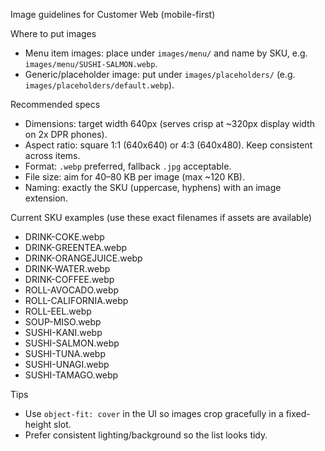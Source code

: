 Image guidelines for Customer Web (mobile-first)

Where to put images
- Menu item images: place under `images/menu/` and name by SKU, e.g. `images/menu/SUSHI-SALMON.webp`.
- Generic/placeholder image: put under `images/placeholders/` (e.g. `images/placeholders/default.webp`).

Recommended specs
- Dimensions: target width 640px (serves crisp at ~320px display width on 2x DPR phones).
- Aspect ratio: square 1:1 (640x640) or 4:3 (640x480). Keep consistent across items.
- Format: `.webp` preferred, fallback `.jpg` acceptable.
- File size: aim for 40–80 KB per image (max ~120 KB).
- Naming: exactly the SKU (uppercase, hyphens) with an image extension.

Current SKU examples (use these exact filenames if assets are available)
- DRINK-COKE.webp
- DRINK-GREENTEA.webp
- DRINK-ORANGEJUICE.webp
- DRINK-WATER.webp
- DRINK-COFFEE.webp
- ROLL-AVOCADO.webp
- ROLL-CALIFORNIA.webp
- ROLL-EEL.webp
- SOUP-MISO.webp
- SUSHI-KANI.webp
- SUSHI-SALMON.webp
- SUSHI-TUNA.webp
- SUSHI-UNAGI.webp
- SUSHI-TAMAGO.webp

Tips
- Use `object-fit: cover` in the UI so images crop gracefully in a fixed-height slot.
- Prefer consistent lighting/background so the list looks tidy.

